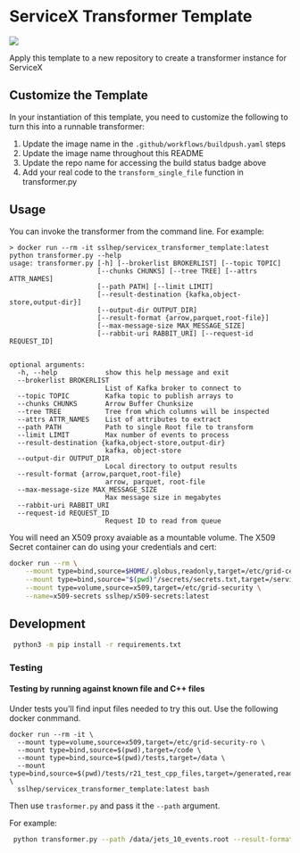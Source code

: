 # ServiceX Transformer Template

![](https://github.com/ssl-hep/ServiceX_Transformer_Template/workflows/Docker%20Hub/badge.svg)

Apply this template to a new repository to create a transformer instance for 
ServiceX

## Customize the Template
In your instantiation of this template, you need to customize the following to
turn this into a runnable transformer:
1. Update the image name in the `.github/workflows/buildpush.yaml` steps
2. Update the image name throughout this README
3. Update the repo name for accessing the build status badge above
4. Add your real code to the `transform_single_file` function in transformer.py

## Usage

You can invoke the transformer from the command line. For example:

```
> docker run --rm -it sslhep/servicex_transformer_template:latest python transformer.py --help
usage: transformer.py [-h] [--brokerlist BROKERLIST] [--topic TOPIC]
                      [--chunks CHUNKS] [--tree TREE] [--attrs ATTR_NAMES]
                      [--path PATH] [--limit LIMIT]
                      [--result-destination {kafka,object-store,output-dir}]
                      [--output-dir OUTPUT_DIR]
                      [--result-format {arrow,parquet,root-file}]
                      [--max-message-size MAX_MESSAGE_SIZE]
                      [--rabbit-uri RABBIT_URI] [--request-id REQUEST_ID]


optional arguments:
  -h, --help            show this help message and exit
  --brokerlist BROKERLIST
                        List of Kafka broker to connect to
  --topic TOPIC         Kafka topic to publish arrays to
  --chunks CHUNKS       Arrow Buffer Chunksize
  --tree TREE           Tree from which columns will be inspected
  --attrs ATTR_NAMES    List of attributes to extract
  --path PATH           Path to single Root file to transform
  --limit LIMIT         Max number of events to process
  --result-destination {kafka,object-store,output-dir}
                        kafka, object-store
  --output-dir OUTPUT_DIR
                        Local directory to output results
  --result-format {arrow,parquet,root-file}
                        arrow, parquet, root-file
  --max-message-size MAX_MESSAGE_SIZE
                        Max message size in megabytes
  --rabbit-uri RABBIT_URI
  --request-id REQUEST_ID
                        Request ID to read from queue
```

You will need an X509 proxy avaiable as a mountable volume. The X509 Secret
container can do using your credentials and cert:
```bash
docker run --rm \
    --mount type=bind,source=$HOME/.globus,readonly,target=/etc/grid-certs \
    --mount type=bind,source="$(pwd)"/secrets/secrets.txt,target=/servicex/secrets.txt \
    --mount type=volume,source=x509,target=/etc/grid-security \
    --name=x509-secrets sslhep/x509-secrets:latest
```


## Development
```bash
 python3 -m pip install -r requirements.txt
```

### Testing

#### Testing by running against known file and C++ files

Under tests you'll find input files needed to try this out. Use the following docker conmmand.

```
docker run --rm -it \
  --mount type=volume,source=x509,target=/etc/grid-security-ro \
  --mount type=bind,source=$(pwd),target=/code \
  --mount type=bind,source=$(pwd)/tests,target=/data \
  --mount type=bind,source=$(pwd)/tests/r21_test_cpp_files,target=/generated,readonly \
  sslhep/servicex_transformer_template:latest bash
```

Then use `trasformer.py` and pass it the `--path` argument.

For example:
```bash
 python transformer.py --path /data/jets_10_events.root --result-format root-file --output-dir /tmp --result-destination output-dir
```